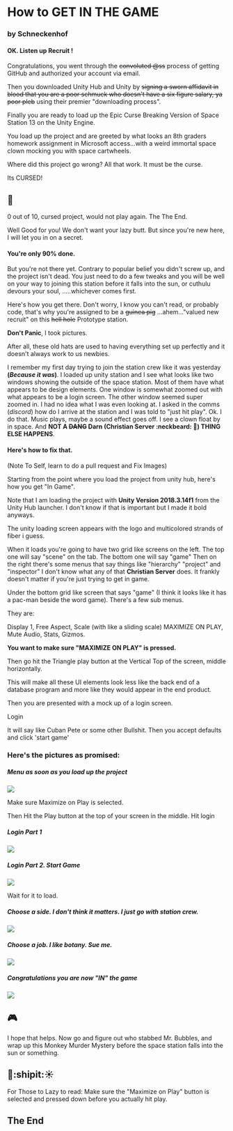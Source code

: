# How to GET IN THE GAME

### by Schneckenhof




#### OK. Listen up Recruit ! 

Congratulations, you went through the ~~convoluted @ss~~ process of getting GitHub and authorized your account via email. 

Then you downloaded Unity Hub and Unity by ~~signing a sworn affidavit in blood that you are a poor schmuck who doesn't have a six figure salary, ya poor pleb~~ using their premier "downloading process".

Finally you are ready to load up the Epic Curse Breaking Version of Space Station 13 on the Unity Engine. 

You load up the project and are greeted by what looks an 8th graders homework assignment in Microsoft access...with a weird immortal space clown mocking you with space cartwheels. 

Where did this project go wrong? All that work. It must be the curse. 

Its CURSED! 

## :japanese_ogre:

0 out of 10, cursed project, would not play again. The The End.

Well Good for you! We don't want your lazy butt. But since you're new here, I will let you in on a secret. 

#### You're only 90% done. 

But you're not there yet. Contrary to popular belief you didn't screw up, and the project isn't dead. You just need to do a few tweaks and you will be well on your way to joining this station before it falls into the sun, or cuthulu devours your soul, .....whichever comes first. 

Here's how you get there. Don't worry, I know you can't read, or probably code, that's why you're assigned to be a ~~guinea pig~~ ...ahem..."valued new recruit" on this ~~hell hole~~ Prototype station. 

**Don't Panic**, I took pictures. 

After all, these old hats are used to having everything set up perfectly and it doesn't always work to us newbies.  

I remember my first day trying to join the station crew like it was yesterday **(*Because it was*)**. I loaded up unity station and I see what looks like two windows showing the outside of the space station. Most of them have what appears to be design elements. 
One window is somewhat zoomed out with what appears to be a login screen. The other window seemed super zoomed in. I had no idea what I was even looking at. I asked in the comms (*discord*) how do I arrive at the station and I was told to "just hit play". Ok. I do that. Music plays, maybe a sound effect goes off. I see a clown float by in space. And **NOT A **~~DANG~~** Darn (Christian Server :neckbeard: :anger:) THING ELSE HAPPENS**. 


#### Here's how to fix that.

(Note To Self, learn to do a pull request and Fix Images)

Starting from the point where you load the project from unity hub, here's how you get "In Game".

Note that I am loading the project with **Unity Version 2018.3.14f1**
from the Unity Hub launcher. 
I don't know if that is important but I made it bold anyways.

The unity loading screen appears with the logo and multicolored strands of fiber i guess.

When it loads you're going to have two grid like screens on the left. The top one will say "scene" on the tab. The bottom one will say "game"
Then on the right there's some menus that say things like "hierarchy" "project" and "inspector"
I don't know what any of that **Christian Server** does. 
It frankly doesn't matter if you're just trying to get in game.

Under the bottom grid like screen that says "game" (I think it looks like it has a pac-man beside the word game). There's a few sub menus. 

They are: 

Display 1, Free Aspect, Scale (with like a sliding scale) MAXIMIZE ON PLAY, Mute Audio, Stats, Gizmos.

**You want to make sure "MAXIMIZE ON PLAY" is pressed.**

Then go hit the Triangle play button at the Vertical Top of the screen, middle horizontally.

This will make all these UI elements look less like the back end of a database program and more like they would appear in the end product.

Then you are presented with a mock up of a login screen.

Login

It will say like Cuban Pete or some other Bullshit.
Then you accept defaults and click 'start game'

### Here's the pictures as promised:

##### Menu as soon as you load up the project

![](https://cdn.discordapp.com/attachments/273774715741667329/596158960558407680/Menu_as_it_initially_appears.PNG)

Make sure Maximize on Play is selected.

Then Hit the Play button at the top of your screen in the middle.
Hit login

##### Login Part 1

![]( https://cdn.discordapp.com/attachments/273774715741667329/596159760647323689/After_you_hit_play_with_Maxmize_on_Play_selected.PNG)

##### Login Part 2. Start Game

![](https://cdn.discordapp.com/attachments/273774715741667329/596160026637500416/Login_Part_2.PNG)

Wait for it to load.

##### Choose a side. I don't think it matters. I just go with station crew.

![]( https://cdn.discordapp.com/attachments/273774715741667329/596160352614350869/Choose_a_side.PNG)

##### Choose a job. I like botany. Sue me.

![](https://cdn.discordapp.com/attachments/273774715741667329/596160641559953461/Choose_a_job.PNG)


##### Congratulations you are now "IN" the game 

![](https://cdn.discordapp.com/attachments/273774715741667329/596160984557813780/Congratulations_you_are_now_in_the_game.PNG)

## :video_game:

I hope that helps. Now go and figure out who stabbed Mr. Bubbles, and wrap up this Monkey Murder Mystery before the space station falls into the sun or something.

## :speak_no_evil::shipit::sunny:

For Those to Lazy to read: Make sure the "Maximize on Play" button is selected and pressed down before you actually hit play.

## The End